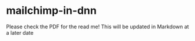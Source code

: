 # mailchimp-in-dnn

Please check the PDF for the read me! This will be updated in Markdown at a later date
